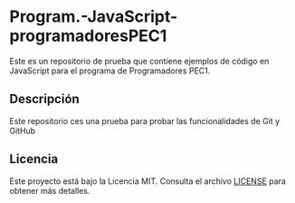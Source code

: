 # Program.-JavaScript-programadoresPEC1

Este es un repositorio de prueba que contiene ejemplos de código en JavaScript para el programa de Programadores PEC1.

## Descripción

Este repositorio ces una prueba para probar las funcionalidades de Git y GitHub


## Licencia

Este proyecto está bajo la Licencia MIT. Consulta el archivo [LICENSE](LICENSE) para obtener más detalles.

